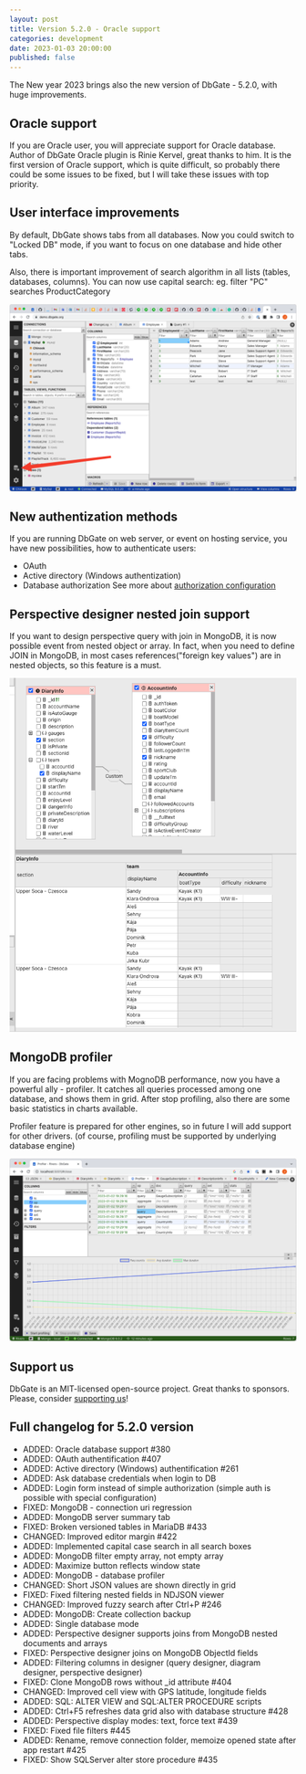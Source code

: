 ```yaml
---
layout: post
title: Version 5.2.0 - Oracle support
categories: development
date: 2023-01-03 20:00:00
published: false
---
```


The New year 2023 brings also the new version of DbGate - 5.2.0, with huge improvements.

## Oracle support

If you are Oracle user, you will appreciate support for Oracle database. Author of DbGate Oracle plugin is Rinie Kervel, great thanks to him. It is the first version of Oracle support, which is quite difficult, so probably there could be some issues to be fixed, but I will take these issues with top priority.

## User interface improvements
By default, DbGate shows tabs from all databases. Now you could switch to "Locked DB" mode, if you want to focus on one database and hide other tabs.

Also, there is important improvement of search algorithm in all lists (tables, databases, columns). You can now use capital search: eg. filter "PC" searches ProductCategory

<img src='/assets/screenshots/version-5-2-0-lockeddb.png' />

## New authentization methods
If you are running DbGate on web server, or event on hosting service, you have new possibilities, how to authenticate users:
* OAuth
* Active directory (Windows authentization)
* Database authorization
See more about [authorization configuration](https://dbgate.org/features/integration.html)

## Perspective designer nested join support
If you want to design perspective query with join in MongoDB, it is now possible event from nested object or array. In fact, when you need to define JOIN in MongoDB, in most cases references("foreign key values") are in nested objects, so this feature is a must.

<img src='/assets/screenshots/version-5-2-0-nested-join.png' />

## MongoDB profiler
If you are facing problems with MognoDB performance, now you have a powerful ally - profiler. It catches all queries processed among one database, and shows them in grid. After stop profiling, also there are some basic statistics in charts available.

Profiler feature is prepared for other engines, so in future I will add support for other drivers. (of course, profiling must be supported by underlying database engine)

<img src='/assets/screenshots/mongodb-profiler.png' />

## Support us
DbGate is an MIT-licensed open-source project. Great thanks to sponsors. Please, consider [supporting us](https://github.com/sponsors/dbgate)!

## Full changelog for 5.2.0 version
- ADDED: Oracle database support #380
- ADDED: OAuth authentification #407
- ADDED: Active directory (Windows) authentification #261
- ADDED: Ask database credentials when login to DB
- ADDED: Login form instead of simple authorization (simple auth is possible with special configuration)
- FIXED: MongoDB - connection uri regression
- ADDED: MongoDB server summary tab
- FIXED: Broken versioned tables in MariaDB #433
- CHANGED: Improved editor margin #422
- ADDED: Implemented capital case search in all search boxes
- ADDED: MongoDB filter empty array, not empty array
- ADDED: Maximize button reflects window state
- ADDED: MongoDB - database profiler
- CHANGED: Short JSON values are shown directly in grid
- FIXED: Fixed filtering nested fields in NDJSON viewer
- CHANGED: Improved fuzzy search after Ctrl+P #246
- ADDED: MongoDB: Create collection backup
- ADDED: Single database mode
- ADDED: Perspective designer supports joins from MongoDB nested documents and arrays
- FIXED: Perspective designer joins on MongoDB ObjectId fields
- ADDED: Filtering columns in designer (query designer, diagram designer, perspective designer)
- FIXED: Clone MongoDB rows without _id attribute #404
- CHANGED: Improved cell view with GPS latitude, longitude fields
- ADDED: SQL: ALTER VIEW and SQL:ALTER PROCEDURE scripts
- ADDED: Ctrl+F5 refreshes data grid also with database structure #428
- ADDED: Perspective display modes: text, force text #439
- FIXED: Fixed file filters #445
- ADDED: Rename, remove connection folder, memoize opened state after app restart #425
- FIXED: Show SQLServer alter store procedure #435
